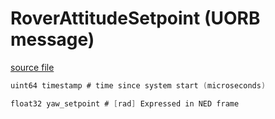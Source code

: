 # RoverAttitudeSetpoint (UORB message)

[source file](https://github.com/PX4/PX4-Autopilot/blob/main/msg/RoverAttitudeSetpoint.msg)

```c
uint64 timestamp # time since system start (microseconds)

float32 yaw_setpoint # [rad] Expressed in NED frame

```
